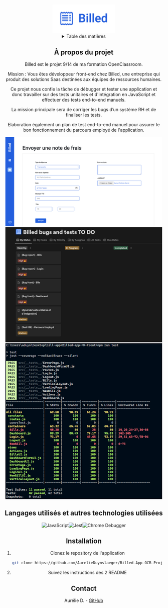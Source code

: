 <a name="readme-top"></a>
<!-- PROJECT LOGO -->
<br />
<div align="center">
  <a href="">
    <img src="bill_logo.png" alt="Logo" width="200">
  </a>

<!-- TABLE OF CONTENTS -->
<details>
  <summary>Table des matières</summary>
  <ol>
    <li><a href="#a-propos-du-projet">À propos du projet</a></li>
    <li><a href="#langagesutilises">langages Utilisés</a></li>
    <li><a href="#installation">Installation</a></li>
    <li><a href="#contact">Contact</a></li>
  </ol>
</details>


<!-- ABOUT THE PROJECT -->
## À propos du projet

Billed est le projet 9/14 de ma formation OpenClassroom.

Mission : Vous êtes développeur front-end chez Billed, une entreprise qui produit des solutions Saas destinées aux équipes de ressources humaines.

Ce projet nous confie la tâche de débugger et tester une application et donc travailler sur des tests unitaires et d'intégration en JavaScript et effectuer des tests end-to-end manuels. 

La mission principale sera de corriger les bugs d’un système RH et de finaliser les tests.

Elaboration également un plan de test end-to-end manuel pour assurer le bon fonctionnement du parcours employé de l'application.


 <img src="billed_homepage.png" alt="homepage" width="500">
 <img src="NotionBugsReport.png" alt="homepage" width="500">
 <img src="./tests/test pass bill and login.png" alt="homepage" width="500">


## Langages utilisés et autres technologies utilisées
![JavaScript](https://img.shields.io/badge/JavaScript-F7DF1E?style=for-the-badge&logo=javascript&logoColor=black)![Jest](https://img.shields.io/badge/Jest-C21325?style=for-the-badge&logo=jest&logoColor=white)![Chrome Debugger](https://img.shields.io/badge/Chrome%20Debugger-4E8EE9?style=for-the-badge&logo=google%20chrome&logoColor=white)


## Installation

1. Clonez le repository de l'application
   ```sh
   git clone https://github.com/AurelieDuynslaeger/Billed-App-OCR-Project8.git
   ```

2. Suivez les instructions des 2 README
  
## Contact

Aurélie D. - [GitHub](https://github.com/AurelieDuynslaeger/)

<!-- MARKDOWN LINKS & IMAGES -->
